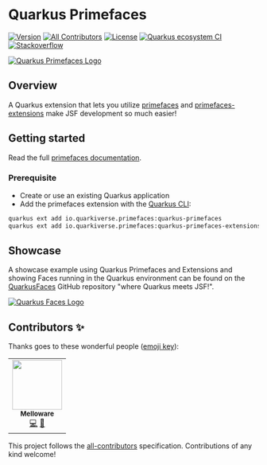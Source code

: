 # Quarkus Primefaces

[![Version](https://img.shields.io/maven-central/v/io.quarkiverse.primefaces/quarkus-primefaces?logo=apache-maven&style=flat-square)](https://search.maven.org/artifact/io.quarkiverse.primefaces/quarkus-primefaces)
[![All Contributors](https://img.shields.io/badge/all_contributors-4-orange.svg?style=flat-square)](#contributors-)
[![License](https://img.shields.io/badge/License-Apache%202.0-blue.svg?style=flat-square)](https://opensource.org/licenses/Apache-2.0)
[![Quarkus ecosystem CI](https://github.com/quarkiverse/quarkus-primefaces/actions/workflows/quarkus-snapshot.yaml/badge.svg)](https://github.com/quarkiverse/quarkus-primefaces/actions/workflows/quarkus-snapshot.yaml)
[![Stackoverflow](https://img.shields.io/badge/StackOverflow-primefaces-chocolate.svg)](https://stackoverflow.com/questions/tagged/primefaces)

[![Quarkus Primefaces Logo](https://www.primefaces.org/wp-content/uploads/2016/10/prime_logo_new.png)](https://primefaces.org/)


## Overview

A Quarkus extension that lets you utilize [primefaces](https://www.primefaces.org/showcase/index.xhtml) and [primefaces-extensions](https://www.primefaces.org/showcase-ext/views/home.jsf) make JSF development so much easier!


## Getting started

Read the full [primefaces documentation](https://quarkiverse.github.io/quarkiverse-docs/quarkus-primefaces/dev/).

### Prerequisite

* Create or use an existing Quarkus application
* Add the primefaces extension with the [Quarkus CLI](https://quarkus.io/guides/cli-tooling):
```bash
quarkus ext add io.quarkiverse.primefaces:quarkus-primefaces
quarkus ext add io.quarkiverse.primefaces:quarkus-primefaces-extensions
```

## Showcase

A showcase example using Quarkus Primefaces and Extensions and showing Faces running in the Quarkus environment can be found on
the [QuarkusFaces](https://github.com/melloware/quarkus-faces) GitHub repository "where Quarkus meets JSF!".

[![Quarkus Faces Logo](https://github.com/melloware/quarkus-faces/blob/main/src/site/QuarkusFaces.svg)](https://github.com/melloware/quarkus-faces)

## Contributors ✨

Thanks goes to these wonderful people ([emoji key](https://allcontributors.org/docs/en/emoji-key)):

<!-- ALL-CONTRIBUTORS-LIST:START - Do not remove or modify this section -->
<!-- prettier-ignore-start -->
<!-- markdownlint-disable -->
<table>
  <tr>
    <td align="center"><a href="http://melloware.com"><img src="https://avatars.githubusercontent.com/u/4399574?v=4?s=100" width="100px;" alt=""/><br /><sub><b>Melloware</b></sub></a><br /><a href="https://github.com/quarkiverse/quarkus-primefaces/commits?author=melloware" title="Code">💻</a> <a href="#maintenance-melloware" title="Maintenance">🚧</a></td>
  </tr>
</table>

<!-- markdownlint-restore -->
<!-- prettier-ignore-end -->

<!-- ALL-CONTRIBUTORS-LIST:END -->

This project follows the [all-contributors](https://github.com/all-contributors/all-contributors) specification. Contributions of any kind welcome!
